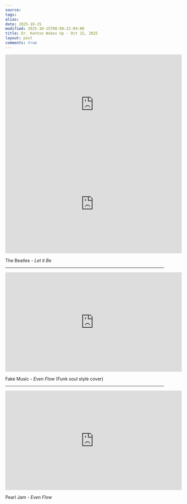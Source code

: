 ```yaml
---
source:
tags:
alias:
date: 2025-10-15
modified: 2025-10-15T08:00:22-04:00
title: Dr. Kenton Wakes Up - Oct 15, 2025
layout: post
comments: true
---
```


  

<iframe width="560" height="315" src="https://www.youtube.com/embed/mLLpFPm1su8" title="YouTube video player" frameborder="0" allow="accelerometer; autoplay; clipboard-write; encrypted-media; gyroscope; picture-in-picture; web-share" allowfullscreen></iframe>

<!-- <img src="{{site.baseurl}}/images/[REPLACE]" width="560"> -->

<iframe width="560" height="315" src="https://www.youtube.com/embed/CGj85pVzRJs?si=ZJVPt3HPxs9j6idm" title="YouTube video player" frameborder="0" allow="accelerometer; autoplay; clipboard-write; encrypted-media; gyroscope; picture-in-picture; web-share" referrerpolicy="strict-origin-when-cross-origin" allowfullscreen></iframe>

The Beatles - *Let it Be*

---

<iframe width="560" height="315" src="https://www.youtube.com/embed/2SC5yoQtVCA?si=840B_OikUhDGe44m" title="YouTube video player" frameborder="0" allow="accelerometer; autoplay; clipboard-write; encrypted-media; gyroscope; picture-in-picture; web-share" referrerpolicy="strict-origin-when-cross-origin" allowfullscreen></iframe>

Fake Music - *Even Flow* (Funk soul style cover)

---

<iframe width="560" height="315" src="https://www.youtube.com/embed/q90DPCu_-zk?si=P4Y82iuDltt1gYcy" title="YouTube video player" frameborder="0" allow="accelerometer; autoplay; clipboard-write; encrypted-media; gyroscope; picture-in-picture; web-share" referrerpolicy="strict-origin-when-cross-origin" allowfullscreen></iframe>

Pearl Jam - *Even Flow*

